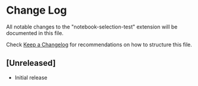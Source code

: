 # Change Log

All notable changes to the "notebook-selection-test" extension will be documented in this file.

Check [Keep a Changelog](http://keepachangelog.com/) for recommendations on how to structure this file.

## [Unreleased]

- Initial release